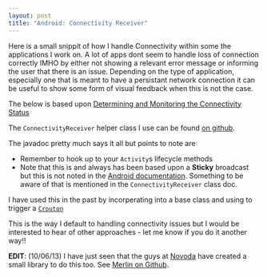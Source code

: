 ```yaml
---
layout: post
title: "Android: Connectivity Receiver"
---
```


Here is a small snippit of how I handle Connectivity within some the applications I work on. A lot of apps dont seem to handle loss of connection correctly IMHO by either not showing a relevant error message or informing the user that there is an issue. Depending on the type of application, especially one that is meant to have a persistant network connection it can be useful to show some form of visual feedback when this is not the case. 

The below is based upon [Determining and Monitoring the Connectivity Status](http://developer.android.com/training/monitoring-device-state/connectivity-monitoring.html)

The `ConnectivityReceiver` helper class I use can be found [on github](https://github.com/doridori/AndroidUtils/blob/master/App/src/main/java/com/doridori/lib/io/ConnectivityReceiver.java).

The javadoc pretty much says it all but points to note are

- Remember to hook up to your `Activity`s lifecycle methods
- Note that this is and always has been based upon a **Sticky** broadcast but this is not noted in the [Android documentation](http://developer.android.com/reference/android/net/ConnectivityManager.html#CONNECTIVITY_ACTION). Something to be aware of that is mentioned in the `ConnectivityReceiver` class doc.

I have used this in the past by incorperating into a base class and using to trigger a [`Crouton`](https://github.com/keyboardsurfer/Crouton)

This is the way I default to handling connectivity issues but I would be interested to hear of other approaches - let me know if you do it another way!! 

**EDIT**: (10/06/13) I have just seen that the guys at [Novoda](http://novoda.com/) have created a small library to do this too. See [Merlin on Github](https://github.com/novoda/merlin?utm_source=Android+Weekly&utm_campaign=2d2c5bbf26-Android_Weekly_63&utm_medium=email&utm_term=0_4eb677ad19-2d2c5bbf26-310455189).
